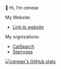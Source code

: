 👋 Hi, I’m ceneax

My Website:
- [Link to website](https://woc.cool)

My orgnizations:
- [CatSearch](https://github.com/CatSearch-Project)
- [Starrysea](https://github.com/Starrysea-Project)

[![ceneax's GitHub stats](https://github-readme-stats.vercel.app/api?username=ceneax&count_private=true&show_icons=true&theme=tokyonight)](https://github.com/ceneax)
